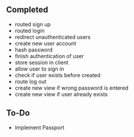 ## Completed
- routed sign up
- routed login
- redirect unauthenticated users 
- create new user account
- hash password 
- finish authentication of user 
- store session in client 
- allow user to sign in 
- check if user exists before created 
- route log out 
- create new view if wrong password is entered
- create new view if user already exists 

## To-Do
- Implement Passport
